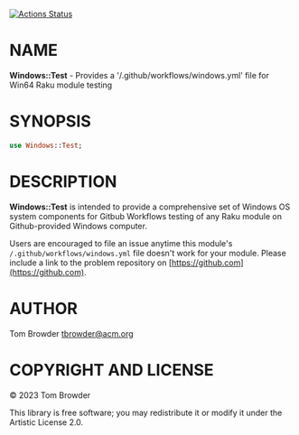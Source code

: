 [![Actions Status](https://github.com/tbrowder/Windows-Test/actions/workflows/windows.yml/badge.svg)](https://github.com/tbrowder/Windows-Test/actions)

NAME
====

**Windows::Test** - Provides a '/.github/workflows/windows.yml' file for Win64 Raku module testing

SYNOPSIS
========

```raku
use Windows::Test;
```

DESCRIPTION
===========

**Windows::Test** is intended to provide a comprehensive set of Windows OS system components for Gitbub Workflows testing of any Raku module on Github-provided Windows computer.

Users are encouraged to file an issue anytime this module's `/.github/workflows/windows.yml` file doesn't work for your module. Please include a link to the problem repository on [https://github.com](https://github.com).

AUTHOR
======

Tom Browder <tbrowder@acm.org>

COPYRIGHT AND LICENSE
=====================

© 2023 Tom Browder

This library is free software; you may redistribute it or modify it under the Artistic License 2.0.

